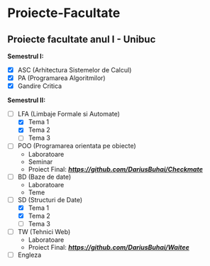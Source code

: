 # Proiecte-Facultate
## Proiecte facultate anul I - Unibuc

**Semestrul I:**
- [x] ASC (Arhitectura Sistemelor de Calcul)
- [x] PA (Programarea Algoritmilor)
- [x] Gandire Critica

**Semestrul II:**
- [ ] LFA (Limbaje Formale si Automate)
  - [x] Tema 1
  - [x] Tema 2
  - [ ] Tema 3
- [ ] POO (Programarea orientata pe obiecte)
  - Laboratoare
  - Seminar
  - Proiect Final: ***https://github.com/DariusBuhai/Checkmate***
- [ ] BD (Baze de date)
  - Laboratoare
  - Teme
- [ ] SD (Structuri de Date)
  - [x] Tema 1
  - [x] Tema 2
  - [ ] Tema 3
- [ ] TW (Tehnici Web)
  - Laboratoare
  - Proiect Final: ***https://github.com/DariusBuhai/Waitee***
- [ ] Engleza
